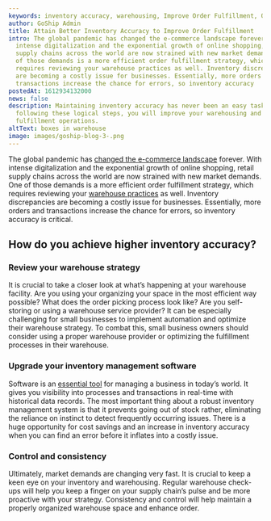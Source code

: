 ```yaml
---
keywords: inventory accuracy, warehousing, Improve Order Fulfillment, Order Fulfillment
author: GoShip Admin
title: Attain Better Inventory Accuracy to Improve Order Fulfillment
intro: The global pandemic has changed the e-commerce landscape forever. With
  intense digitalization and the exponential growth of online shopping, retail
  supply chains across the world are now strained with new market demands. One
  of those demands is a more efficient order fulfillment strategy, which
  requires reviewing your warehouse practices as well. Inventory discrepancies
  are becoming a costly issue for businesses. Essentially, more orders and
  transactions increase the chance for errors, so inventory accuracy
postedAt: 1612934132000
news: false
description: Maintaining inventory accuracy has never been an easy task. By
  following these logical steps, you will improve your warehousing and order
  fulfillment operations.
altText: boxes in warehouse
image: images/goship-blog-3-.png
---
```

The global pandemic has [changed the e-commerce landscape](https://www.goship.com/blog/3-tips-for-shipping-strategy-success-in-2021/) forever. With intense digitalization and the exponential growth of online shopping, retail supply chains across the world are now strained with new market demands. One of those demands is a more efficient order fulfillment strategy, which requires reviewing your [warehouse practices](https://www.plslogistics.com/blog/3-predicted-warehouse-management-trends-for-2021) as well. Inventory discrepancies are becoming a costly issue for businesses. Essentially, more orders and transactions increase the chance for errors, so inventory accuracy is critical.

How do you achieve higher inventory accuracy?
---------------------------------------------

### Review your warehouse strategy

It is crucial to take a closer look at what’s happening at your warehouse facility. Are you using your organizing your space in the most efficient way possible? What does the order picking process look like? Are you self-storing or using a warehouse service provider? It can be especially challenging for small businesses to implement automation and optimize their warehouse strategy. To combat this, small business owners should consider using a proper warehouse provider or optimizing the fulfillment processes in their warehouse.

### Upgrade your inventory management software

Software is an [essential tool](https://www.goship.com/blog/2021-outlook-small-business-trends/) for managing a business in today’s world. It gives you visibility into processes and transactions in real-time with historical data records. The most important thing about a robust inventory management system is that it prevents going out of stock rather, eliminating the reliance on instinct to detect frequently occurring issues. There is a huge opportunity for cost savings and an increase in inventory accuracy when you can find an error before it inflates into a costly issue.

### Control and consistency

Ultimately, market demands are changing very fast. It is crucial to keep a keen eye on your inventory and warehousing. Regular warehouse check-ups will help you keep a finger on your supply chain’s pulse and be more proactive with your strategy. Consistency and control will help maintain a properly organized warehouse space and enhance order.
